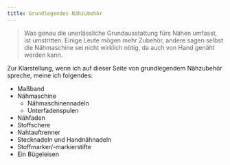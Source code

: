 ```yaml
---
title: Grundlegendes Nähzubehör
---
```


> Was genau die unerlässliche Grundausstattung fürs Nähen umfasst, ist umstritten. Einige Leute mögen mehr Zubehör, andere sagen selbst die Nähmaschine sei nicht wirklich nötig, da auch von Hand genäht werden kann.

Zur Klarstellung, wenn ich auf dieser Seite von grundlegendem Nähzubehör spreche, meine ich folgendes:

- Maßband
- Nähmaschine
  - Nähmaschinennadeln
  - Unterfadenspulen
- Nähfaden
- Stoffschere
- Nahtauftrenner
- Stecknadeln und Handnähnadeln
- Stoffmarker/-markierstifte
- Ein Bügeleisen
